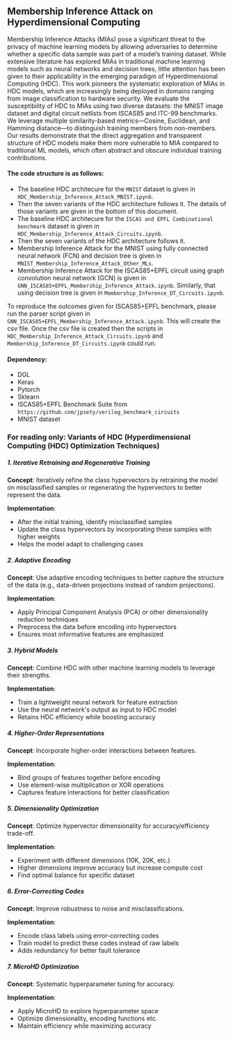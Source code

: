 ## Membership Inference Attack on Hyperdimensional Computing

Membership Inference Attacks (MIAs) pose a significant threat to the privacy of machine learning models by allowing adversaries to determine whether a specific data sample was part of a model’s training dataset. While extensive literature has explored MIAs in traditional machine learning models such as neural networks and decision trees, little attention has been given to their applicability in the emerging paradigm of Hyperdimensional Computing (HDC). This work pioneers the systematic exploration of MIAs in HDC models, which are increasingly being deployed in domains ranging from image classification to hardware security. We evaluate the susceptibility of HDC to MIAs using two diverse datasets: the MNIST image dataset and digital circuit netlists from ISCAS85 and ITC-99 benchmarks. We leverage multiple similarity-based metrics—Cosine, Euclidean, and Hamming distance—to distinguish training members from non-members. Our results demonstrate that the direct aggregation and transparent structure of HDC models make them more vulnerable to MIA compared to traditional ML models, which often abstract and obscure individual training contributions. 

#### The code structure is as follows:
- The baseline HDC architecure for the `MNIST` dataset is given in `HDC_Membership_Inference_Attack_MNIST.ipynb`.
- Then the seven variants of the HDC architecture follows it. The details of those variants are given in the bottom of this document.
- The baseline HDC architecure for the `ISCAS and EPFL Combinational benchmark` dataset is given in `HDC_Membership_Inference_Attack_Circuits.ipynb`.
- Then the seven variants of the HDC architecture follows it.
- Membership Inference Attack for the MNIST using fully connected neural network (FCN) and decision tree is given in `MNIST_Membership_Inference_Attack_Other_MLs`.
- Membership Inference Attack for the ISCAS85+EPFL circuit using graph convolution neural network (GCN) is given in `GNN_ISCAS85+EPFL_Membership_Inference_Attack.ipynb`. Similarly, that using decision tree is given in `Membership_Inference_DT_Circuits.ipynb`. 

To reproduce the outcomes given for ISCAS85+EPFL benchmark, please run the parser script given in `GNN_ISCAS85+EPFL_Membership_Inference_Attack.ipynb`. This will create the csv file. Once the csv file is created then the scripts in `HDC_Membership_Inference_Attack_Circuits.ipynb` and `Membership_Inference_DT_Circuits.ipynb` could run. 

#### Dependency:
- DGL
- Keras
- Pytorch
- Sklearn
- ISCAS85+EPFL Benchmark Suite from `https://github.com/jpsety/verilog_benchmark_circuits`
- MNIST dataset

### For reading only: Variants of HDC (Hyperdimensional Computing (HDC) Optimization Techniques)

##### 1. Iterative Retraining and Regenerative Training
**Concept**: Iteratively refine the class hypervectors by retraining the model on misclassified samples or regenerating the hypervectors to better represent the data.

**Implementation**:
- After the initial training, identify misclassified samples
- Update the class hypervectors by incorporating these samples with higher weights
- Helps the model adapt to challenging cases

##### 2. Adaptive Encoding
**Concept**: Use adaptive encoding techniques to better capture the structure of the data (e.g., data-driven projections instead of random projections).

**Implementation**:
- Apply Principal Component Analysis (PCA) or other dimensionality reduction techniques
- Preprocess the data before encoding into hypervectors
- Ensures most informative features are emphasized

##### 3. Hybrid Models
**Concept**: Combine HDC with other machine learning models to leverage their strengths.

**Implementation**:
- Train a lightweight neural network for feature extraction
- Use the neural network's output as input to HDC model
- Retains HDC efficiency while boosting accuracy

##### 4. Higher-Order Representations
**Concept**: Incorporate higher-order interactions between features.

**Implementation**:
- Bind groups of features together before encoding
- Use element-wise multiplication or XOR operations
- Captures feature interactions for better classification

##### 5. Dimensionality Optimization
**Concept**: Optimize hypervector dimensionality for accuracy/efficiency trade-off.

**Implementation**:
- Experiment with different dimensions (10K, 20K, etc.)
- Higher dimensions improve accuracy but increase compute cost
- Find optimal balance for specific dataset

##### 6. Error-Correcting Codes
**Concept**: Improve robustness to noise and misclassifications.

**Implementation**:
- Encode class labels using error-correcting codes
- Train model to predict these codes instead of raw labels
- Adds redundancy for better fault tolerance

##### 7. MicroHD Optimization
**Concept**: Systematic hyperparameter tuning for accuracy.

**Implementation**:
- Apply MicroHD to explore hyperparameter space
- Optimize dimensionality, encoding functions etc.
- Maintain efficiency while maximizing accuracy


